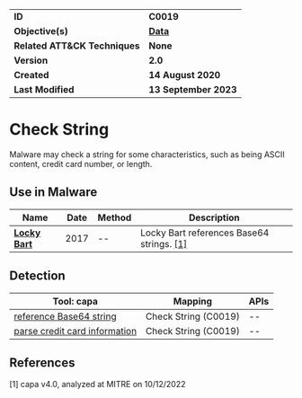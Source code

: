 <table>
<tr>
<td><b>ID</b></td>
<td><b>C0019</b></td>
</tr>
<tr>
<td><b>Objective(s)</b></td>
<td><b><a href="../data">Data</a></b></td>
</tr>
<tr>
<td><b>Related ATT&CK Techniques</b></td>
<td><b>None</b></td>
</tr>
<tr>
<td><b>Version</b></td>
<td><b>2.0</b></td>
</tr>
<tr>
<td><b>Created</b></td>
<td><b>14 August 2020</b></td>
</tr>
<tr>
<td><b>Last Modified</b></td>
<td><b>13 September 2023</b></td>
</tr>
</table>


# Check String

Malware may check a string for some characteristics, such as being ASCII content, credit card number, or length.

## Use in Malware

|Name|Date|Method|Description|
|---|---|---|---|
|[**Locky Bart**](../xample-malware/locky-bart.md)|2017|--|Locky Bart references Base64 strings. [[1]](#1)|

## Detection

|Tool: capa|Mapping|APIs|
|---|---|---|
|[reference Base64 string](https://github.com/mandiant/capa-rules/blob/master/data-manipulation/encoding/base64/reference-base64-string.yml)|Check String (C0019)|--|
|[parse credit card information](https://github.com/mandiant/capa-rules/blob/master/collection/credit-card/parse-credit-card-information.yml)|Check String (C0019)|--|

## References

<a name="1">[1]</a> capa v4.0, analyzed at MITRE on 10/12/2022

